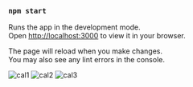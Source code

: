 ### `npm start`

Runs the app in the development mode.\
Open [http://localhost:3000](http://localhost:3000) to view it in your browser.

The page will reload when you make changes.\
You may also see any lint errors in the console.

![cal1](https://github.com/PugalGamer/Calculator/assets/151002950/b7a23a4c-b987-4fb1-a92d-4df6f0fa813d)
![cal2](https://github.com/PugalGamer/Calculator/assets/151002950/efc874e8-eda0-478b-9cbd-474c067cd51e)
![cal3](https://github.com/PugalGamer/Calculator/assets/151002950/a6646f7f-5167-420b-8f88-dc253a981cff)
